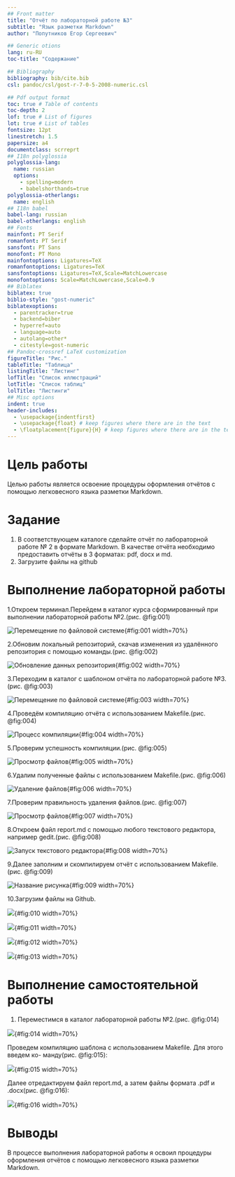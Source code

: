 ```yaml
---
## Front matter
title: "Отчёт по лабораторной работе №3"
subtitle: "Язык разметки Markdown"
author: "Попутников Егор Сергеевич"

## Generic otions
lang: ru-RU
toc-title: "Содержание"

## Bibliography
bibliography: bib/cite.bib
csl: pandoc/csl/gost-r-7-0-5-2008-numeric.csl

## Pdf output format
toc: true # Table of contents
toc-depth: 2
lof: true # List of figures
lot: true # List of tables
fontsize: 12pt
linestretch: 1.5
papersize: a4
documentclass: scrreprt
## I18n polyglossia
polyglossia-lang:
  name: russian
  options:
	- spelling=modern
	- babelshorthands=true
polyglossia-otherlangs:
  name: english
## I18n babel
babel-lang: russian
babel-otherlangs: english
## Fonts
mainfont: PT Serif
romanfont: PT Serif
sansfont: PT Sans
monofont: PT Mono
mainfontoptions: Ligatures=TeX
romanfontoptions: Ligatures=TeX
sansfontoptions: Ligatures=TeX,Scale=MatchLowercase
monofontoptions: Scale=MatchLowercase,Scale=0.9
## Biblatex
biblatex: true
biblio-style: "gost-numeric"
biblatexoptions:
  - parentracker=true
  - backend=biber
  - hyperref=auto
  - language=auto
  - autolang=other*
  - citestyle=gost-numeric
## Pandoc-crossref LaTeX customization
figureTitle: "Рис."
tableTitle: "Таблица"
listingTitle: "Листинг"
lofTitle: "Список иллюстраций"
lotTitle: "Список таблиц"
lolTitle: "Листинги"
## Misc options
indent: true
header-includes:
  - \usepackage{indentfirst}
  - \usepackage{float} # keep figures where there are in the text
  - \floatplacement{figure}{H} # keep figures where there are in the text
---
```


# Цель работы
Целью работы является освоение процедуры оформления отчётов с помощью легковесного языка разметки Markdown.

# Задание
1. В соответствующем каталоге сделайте отчёт по лабораторной работе № 2 в формате
Markdown. В качестве отчёта необходимо предоставить отчёты в 3 форматах: pdf, docx
и md.
2. Загрузите файлы на github

# Выполнение лабораторной работы

1.Откроем терминал.Перейдем в каталог курса сформированный при выполнении лабораторной работы №2.(рис. @fig:001)

![Перемещение по файловой системе](image/1.png){#fig:001 width=70%}

2.Обновим локальный репозиторий, скачав изменения из удалённого репозитория с помощью команды.(рис. @fig:002)

![Обновление данных репозитория](image/2.png){#fig:002 width=70%}

3.Переходим в каталог с шаблоном отчёта по лабораторной работе №3.(рис. @fig:003)

![Перемещение по файловой системе](image/3.png){#fig:003 width=70%}

4.Проведём компиляцию отчёта с использованием Makefile.(рис. @fig:004)

![Процесс компиляции](image/4.png){#fig:004 width=70%}

5.Проверим успешность компиляции.(рис. @fig:005)

![Просмотр файлов](image/5.png){#fig:005 width=70%}

6.Удалим полученные файлы с использованием Makefile.(рис. @fig:006)

![Удаление файлов](image/6.png){#fig:006 width=70%}

7.Проверим правильность удаления файлов.(рис. @fig:007)

![Просмотр файлов](image/7.png){#fig:007 width=70%}

8.Откроем файл report.md с помощью любого текстового редактора, например gedit.(рис. @fig:008)

![Запуск текстового редактора](image/8.png){#fig:008 width=70%}

9.Далее заполним и скомпилируем отчёт с использованием Makefile. (рис. @fig:009)

![Название рисунка](image/9.png){#fig:009 width=70%}

10.Загрузим файлы на Github.


![](image/10.png){#fig:010 width=70%} 

![](image/11.png){#fig:011 width=70%}

![](image/12.png){#fig:012 width=70%}

![](image/13.png){#fig:013 width=70%}

# Выполнение самостоятельной работы

1. Переместимся в каталог лабораторной работы №2.(рис. @fig:014)

![](image/l.png){#fig:014 width=70%}

Проведем компиляцию шаблона с использованием Makefile. Для этого введем ко-
манду(рис. @fig:015):

![](image/k.png){#fig:015 width=70%}

Далее отредактируем файл report.md, а затем файлы формата .pdf и .docx(рис. @fig:016):

![](image/p.png){#fig:016 width=70%}

# Выводы

В процессе выполнения лабораторной работы я освоил процедуры оформления отчётов с помощью легковесного языка разметки Markdown.

